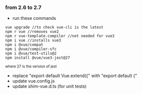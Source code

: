 ### from 2.6 to 2.7

- run these commands
```
vue upgrade //to check vue-cli is the latest
npm r vue //removes vue2
npm r vue-template-compiler //not needed for vue3
npm i vue //installs vue3
npm i @vue/compat
npm i @vue/compiler-sfc
npm i @vue/test-utils@2
npm install @vue/vue3-jest@27
```
<sub>where 27 is the version of jest</sub>
- replace "export default Vue.extend({" with "export default {"
- update vue.config.js
- update shim-vue.d.ts (for unit tests)

